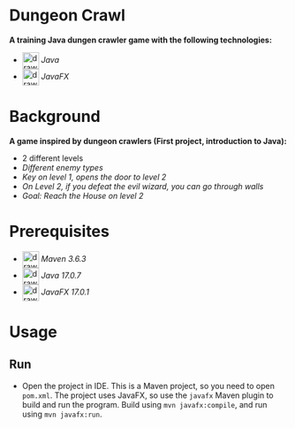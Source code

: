
# Dungeon Crawl

**A training Java dungen crawler game with the following technologies:**
- <img src="https://raw.githubusercontent.com/yurijserrano/Github-Profile-Readme-Logos/042e36c55d4d757621dedc4f03108213fbb57ec4/programming%20languages/java.svg" alt="drawing" width="30" align="center"/> *Java* 
- <img src="https://wikiwandv2-19431.kxcdn.com/_next/image?url=https://upload.wikimedia.org/wikipedia/en/c/cc/JavaFX_Logo.png&w=640&q=50" alt="drawing" width="30" align="center"/> *JavaFX*

# Background
**A game inspired by dungeon crawlers (First project, introduction to Java):**
- 2 different levels
- *Different enemy types*
- *Key on level 1, opens the door to level 2*
- *On Level 2, if you defeat the evil wizard, you can go through walls*
- *Goal: Reach the House on level 2*


# Prerequisites
- <img src="https://upload.wikimedia.org/wikipedia/commons/5/52/Apache_Maven_logo.svg" alt="drawing" width="30" align="center"/> *Maven 3.6.3*
- <img src="https://raw.githubusercontent.com/yurijserrano/Github-Profile-Readme-Logos/042e36c55d4d757621dedc4f03108213fbb57ec4/programming%20languages/java.svg" alt="drawing" width="30" align="center"/> *Java 17.0.7*
- <img src="https://wikiwandv2-19431.kxcdn.com/_next/image?url=https://upload.wikimedia.org/wikipedia/en/c/cc/JavaFX_Logo.png&w=640&q=50" alt="drawing" width="30" align="center"/> *JavaFX 17.0.1*

# Usage
## Run

- Open the project in IDE. This is a Maven project, so you need to
  open `pom.xml`. The project uses JavaFX, so use the `javafx` Maven plugin to
  build and run the program. Build using `mvn javafx:compile`, and run using `mvn javafx:run`.

